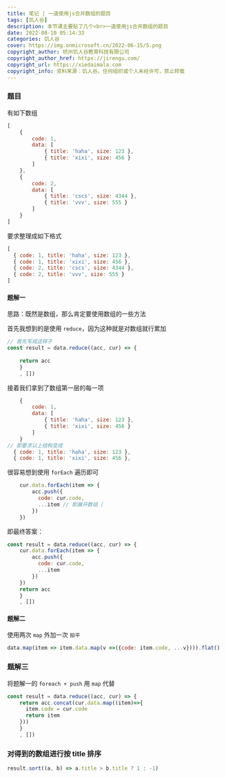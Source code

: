 ```yaml
---
title: 笔记 | 一道使用js合并数组的题目
tags: [饥人谷]
description: 本节课主要贴了几个<br>一道使用js合并数组的题目
date: 2022-08-10 05:14:33
categories: 饥人谷
cover: https://img.onmicrosoft.cn/2022-06-15/5.png
copyright_author: 杭州饥人谷教育科技有限公司
copyright_author_href: https://jirengu.com/
copyright_url: https://xiedaimala.com
copyright_info: 资料来源：饥人谷。任何组织或个人未经许可，禁止转载
---
```


### 题目

有如下数组

```js
[
    {
        code: 1,
        data: [
            { title: 'haha', size: 123 },
            { title: 'xixi', size: 456 }
        ]
    },
    {
        code: 2,
        data: [
            { title: 'cscs', size: 4344 },
            { title: 'vvv', size: 555 }
        ]
    }
]
```

要求整理成如下格式

```js
[
  { code: 1, title: 'haha', size: 123 },
  { code: 1, title: 'xixi', size: 456 },
  { code: 2, title: 'cscs', size: 4344 },
  { code: 2, title: 'vvv', size: 555 }
]
```

#### 题解一

思路：既然是数组，那么肯定要使用数组的一些方法

首先我想到的是使用 `reduce`，因为这种就是对数组就行累加

```js
// 首先写成这样子
const result = data.reduce((acc, cur) => {
 
    return acc
    }
    , [])
```

接着我们拿到了数组第一层的每一项

```js
    {
        code: 1,
        data: [
            { title: 'haha', size: 123 },
            { title: 'xixi', size: 456 }
        ]
    }
// 即要求以上结构变成
  { code: 1, title: 'haha', size: 123 },
  { code: 1, title: 'xixi', size: 456 },
```

很容易想到使用 `forEach` 遍历即可

```js
    cur.data.forEach(item => {
        acc.push({
          code: cur.code,
          ...item // 即展开数组（
        })
    })
```

即最终答案：

```js
const result = data.reduce((acc, cur) => {
    cur.data.forEach(item => {
        acc.push({
          code: cur.code,
          ...item
        })
    })
    return acc
    }
    , [])
```

#### 题解二

使用两次 `map` 外加一次 `拍平`

```js
data.map(item => item.data.map(v =>({code: item.code, ...v}))).flat()
```

### 题解三

将题解一的 `foreach + push` 用 `map` 代替

```js
const result = data.reduce((acc, cur) => {
    return acc.concat(cur.data.map((item)=>{
      item.code = cur.code
      return item
    }))
    }
    , [])
```

### 对得到的数组进行按 title 排序

```js
result.sort((a, b) => a.title > b.title ? 1 : -1)
``` 